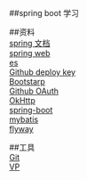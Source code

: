 ##spring boot 学习  

##资料  
[spring 文档](https://spring.io/guides)  
[spring web](https://spring.io/guides/gs/serving-web-content)  
[es](https://elasticsearch.cn/explore)  
[Github deploy key](https://developer.github.com/v3/guides/managing-deploy-keys/#deploy-keys)  
[Bootstarp](https://v3.bootcss.com/)  
[Github OAuth](https://developer.github.com/apps/building-oauth-apps/creating-an-oauth-app)    
[OkHttp](https://square.github.io/okhttp/)  
[spring-boot](https://docs.spring.io/spring-boot/docs/2.2.4.RELEASE/reference/htmlsingle/)  
[mybatis](http://mybatis.org/spring-boot-starter)  
[flyway](https://flywaydb.org)   

##工具  
[Git](https://git-scm.com)  
[VP](https://www.visual-paradigm.com)  